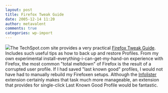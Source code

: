 ```yaml
---
layout: post
title: Firefox Tweak Guide
date: 2005-12-14 11:20
author: metavalent
comments: true
categories: wp-import
---
```

<a href="https://www.techspot.com/tweaks/firefox/index.shtml"><img src="https://www.techspot.com/tweaks/firefox/box.jpg" border="0" /></a>The TechSpot.com site provides a very practical <a href="https://www.techspot.com/tweaks/firefox/index.shtml">Firefox Tweak Guide</a>.  Includes such useful tips as how to back up and restore Profiles.  From my own experimental install-everything-i-can-get-my-hand-on experience with Firefox, the most common "total meltdown" of Firefox is the result of a corrupted user profile.  If I had saved "last known good" profiles, I would not have had to manually rebuild my Firefoxen setups.  Although the <a href="https://addons.mozilla.org/extensions/moreinfo.php?id=447&amp;application=firefox">Infolister</a> extension certainly makes that task much more manageable, an extension that provides for single-click Last Known Good Profile would be fantastic.
